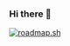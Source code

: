 ### Hi there 👋

[![roadmap.sh](https://roadmap.sh/card/tall/663f5311e8cf2039c5db76a2?variant=dark&roadmaps=computer-science%2Cjavascript%2Creact-native%2Cdatastructures-and-algorithms)](https://roadmap.sh)
